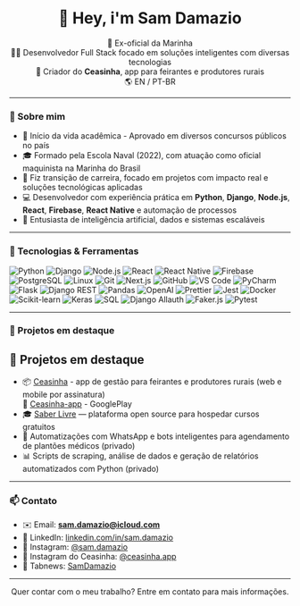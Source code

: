 <h1 align="center">👋 Hey, i'm Sam Damazio</h1>

<p align="center">
  🚢 Ex-oficial da Marinha <br>
  👨‍💻 Desenvolvedor Full Stack focado em soluções inteligentes com diversas tecnologias <br>
  📲 Criador do <b>Ceasinha</b>, app para feirantes e produtores rurais <br>
  🌎 EN / PT-BR
</p>

---

### 💼 Sobre mim

- 📝 Início da vida acadêmica - Aprovado em diversos concursos públicos no país
- 🎓 Formado pela Escola Naval (2022), com atuação como oficial maquinista na Marinha do Brasil
- 🚀 Fiz transição de carreira, focado em projetos com impacto real e soluções tecnológicas aplicadas
- 💻 Desenvolvedor com experiência prática em **Python**, **Django**, **Node.js**, **React**, **Firebase**, **React Native** e automação de processos
- 🧠 Entusiasta de inteligência artificial, dados e sistemas escaláveis

---

### 🧩 Tecnologias & Ferramentas

![Python](https://img.shields.io/badge/-Python-333?style=flat&logo=python)
![Django](https://img.shields.io/badge/-Django-092E20?style=flat&logo=django)
![Node.js](https://img.shields.io/badge/-Node.js-303030?style=flat&logo=nodedotjs)
![React](https://img.shields.io/badge/-React-20232A?style=flat&logo=react)
![React Native](https://img.shields.io/badge/-React%20Native-20232A?style=flat&logo=react)
![Firebase](https://img.shields.io/badge/-Firebase-FFCA28?style=flat&logo=firebase)
![PostgreSQL](https://img.shields.io/badge/-PostgreSQL-222E3A?style=flat&logo=postgresql)
![Linux](https://img.shields.io/badge/-Linux-333?style=flat&logo=linux)
![Git](https://img.shields.io/badge/-Git-24292F?style=flat&logo=git)
![Next.js](https://img.shields.io/badge/-Next.js-000000?style=flat&logo=nextdotjs)
![GitHub](https://img.shields.io/badge/-GitHub-181717?style=flat&logo=github)
![VS Code](https://img.shields.io/badge/-VS%20Code-007ACC?style=flat&logo=visualstudiocode)
![PyCharm](https://img.shields.io/badge/-PyCharm-000000?style=flat&logo=pycharm)
![Flask](https://img.shields.io/badge/-Flask-000000?style=flat&logo=flask)
![Django REST](https://img.shields.io/badge/-Django%20REST-092E20?style=flat&logo=django)
![Pandas](https://img.shields.io/badge/-Pandas-150458?style=flat&logo=pandas)
![OpenAI](https://img.shields.io/badge/-OpenAI-412991?style=flat&logo=openai)
![Prettier](https://img.shields.io/badge/-Prettier-8e44ad?style=flat&logo=prettier)
![Jest](https://img.shields.io/badge/-Jest-C21325?style=flat&logo=jest)
![Docker](https://img.shields.io/badge/-Docker-2496ED?style=flat&logo=docker)
![Scikit-learn](https://img.shields.io/badge/-Scikit--learn-F7931E?style=flat&logo=scikitlearn)
![Keras](https://img.shields.io/badge/-Keras-D00000?style=flat&logo=keras)
![SQL](https://img.shields.io/badge/-SQL-4479A1?style=flat&logo=postgresql)
![Django Allauth](https://img.shields.io/badge/-Django%20Allauth-092E20?style=flat&logo=django)
![Faker.js](https://img.shields.io/badge/-Faker.js-4A4A55?style=flat&logo=javascript)
![Pytest](https://img.shields.io/badge/-Pytest-0A9EDC?style=flat&logo=pytest)


---

### 🌱 Projetos em destaque

## 🚀 Projetos em destaque

- 📦 [Ceasinha](https://www.ceasinha.app.br) - app de gestão para feirantes e produtores rurais (web e mobile por assinatura)  
  🔗 [Ceasinha-app](https://play.google.com/store/apps/details?id=com.iaforbusiness.ceasaapp&hl=en-US&ah=yG_UC3WlyTSFLEi2Rwn8Gs8LiSU) - GooglePlay
- 🎓 [Saber Livre](https://github.com/samdamazio/saber-livre) — plataforma open source para hospedar cursos gratuitos  
- 🤖 Automatizações com WhatsApp e bots inteligentes para agendamento de plantões médicos (privado)
- 📊 Scripts de scraping, análise de dados e geração de relatórios automatizados com Python (privado)


---

### 📫 Contato

- ✉️ Email: **sam.damazio@icloud.com**
- 🔗 LinkedIn: [linkedin.com/in/sam.damazio](www.linkedin.com/in/samuel-damazio-5a0976274)
- 📸 Instagram: [@sam.damazio](https://www.instagram.com/sam.damazio/)
- 📸 Instagram do Ceasinha: [@ceasinha.app](https://www.instagram.com/ceasinha.app/)
- 📁 Tabnews: [SamDamazio](https://www.tabnews.com.br/samdamazio/conteudos/1)

---

<p align="center">
  Quer contar com o meu trabalho? 
Entre em contato para mais informações.
</p>
